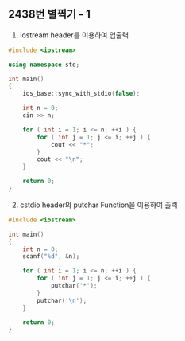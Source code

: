2438번 별찍기 - 1
---------------

1. iostream header를 이용하여 입출력

~~~ cpp
#include <iostream>

using namespace std;

int main()
{
    ios_base::sync_with_stdio(false);

    int n = 0;
    cin >> n;

    for ( int i = 1; i <= n; ++i ) {
        for ( int j = 1; j <= i; ++j ) {
            cout << "*";
        }
        cout << "\n";
    }

    return 0;
}
~~~

2. cstdio header의 putchar Function을 이용하여 출력

~~~ cpp
#include <iostream>

int main()
{
    int n = 0;
    scanf("%d", &n);

    for ( int i = 1; i <= n; ++i ) {
        for ( int j = 1; j <= i; ++j ) {
            putchar('*');
        }
        putchar('\n');
    }

    return 0;
}
~~~